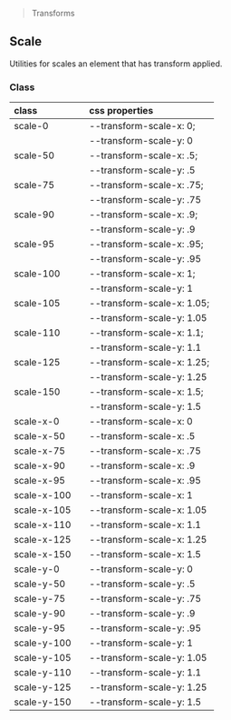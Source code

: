 > Transforms

## Scale

Utilities for scales an element that has transform applied.

### Class

| class |  | css properties |
|:--|:--|:--|
| scale-0 |  | --transform-scale-x: 0; |
|  |  | --transform-scale-y: 0 |
| scale-50 |  | --transform-scale-x: .5; |
|  |  | --transform-scale-y: .5 |
| scale-75 |  | --transform-scale-x: .75; |
|  |  | --transform-scale-y: .75 |
| scale-90 |  | --transform-scale-x: .9; |
|  |  | --transform-scale-y: .9 |
| scale-95 |  | --transform-scale-x: .95; |
|  |  | --transform-scale-y: .95 |
| scale-100 |  | --transform-scale-x: 1; |
|  |  | --transform-scale-y: 1 |
| scale-105 |  | --transform-scale-x: 1.05; |
|  |  | --transform-scale-y: 1.05 |
| scale-110 |  | --transform-scale-x: 1.1; |
|  |  | --transform-scale-y: 1.1 |
| scale-125 |  | --transform-scale-x: 1.25; |
|  |  | --transform-scale-y: 1.25 |
| scale-150 |  | --transform-scale-x: 1.5; |
|  |  | --transform-scale-y: 1.5 |
| scale-x-0 |  | --transform-scale-x: 0 |
| scale-x-50 |  | --transform-scale-x: .5 |
| scale-x-75 |  | --transform-scale-x: .75 |
| scale-x-90 |  | --transform-scale-x: .9 |
| scale-x-95 |  | --transform-scale-x: .95 |
| scale-x-100 |  | --transform-scale-x: 1 |
| scale-x-105 |  | --transform-scale-x: 1.05 |
| scale-x-110 |  | --transform-scale-x: 1.1 |
| scale-x-125 |  | --transform-scale-x: 1.25 |
| scale-x-150 |  | --transform-scale-x: 1.5 |
| scale-y-0 |  | --transform-scale-y: 0 |
| scale-y-50 |  | --transform-scale-y: .5 |
| scale-y-75 |  | --transform-scale-y: .75 |
| scale-y-90 |  | --transform-scale-y: .9 |
| scale-y-95 |  | --transform-scale-y: .95 |
| scale-y-100 |  | --transform-scale-y: 1 |
| scale-y-105 |  | --transform-scale-y: 1.05 |
| scale-y-110 |  | --transform-scale-y: 1.1 |
| scale-y-125 |  | --transform-scale-y: 1.25 |
| scale-y-150 |  | --transform-scale-y: 1.5 |
